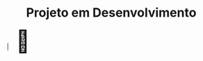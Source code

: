 <h1 align="center"> Projeto em Desenvolvimento</h1>&nbsp;&nbsp;&nbsp;|&nbsp;&nbsp;&nbsp;
<span style='font-size: 50px;'>&#128295;</span>
